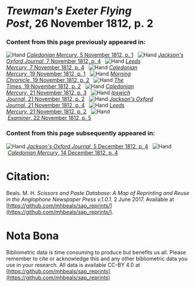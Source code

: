 # *Trewman's Exeter Flying Post*, 26 November 1812, p. 2  
  
### Content from this page previously appeared in:  
![Hand](http://scissorsandpaste.net/wp-content/uploads/2017/06/smallhandpointer.png) [*Caledonian Mercury*, 5 November 1812, p. 1](https://mhbeals.github.io/sap_html/Caledonian-Mercury/Caledonian-Mercury-5-November-1812-p-1)  
![Hand](http://scissorsandpaste.net/wp-content/uploads/2017/06/smallhandpointer.png) [*Jackson's Oxford Journal*, 7 November 1812, p. 4](https://mhbeals.github.io/sap_html/Jackson's-Oxford-Journal/Jackson's-Oxford-Journal-7-November-1812-p-4)  
![Hand](http://scissorsandpaste.net/wp-content/uploads/2017/06/smallhandpointer.png) [*Leeds Mercury*, 7 November 1812, p. 4](https://mhbeals.github.io/sap_html/Leeds-Mercury/Leeds-Mercury-7-November-1812-p-4)  
![Hand](http://scissorsandpaste.net/wp-content/uploads/2017/06/smallhandpointer.png) [*Caledonian Mercury*, 19 November 1812, p. 1](https://mhbeals.github.io/sap_html/Caledonian-Mercury/Caledonian-Mercury-19-November-1812-p-1)  
![Hand](http://scissorsandpaste.net/wp-content/uploads/2017/06/smallhandpointer.png) [*Morning Chronicle*, 19 November 1812, p. 2](https://mhbeals.github.io/sap_html/Morning-Chronicle/Morning-Chronicle-19-November-1812-p-2)  
![Hand](http://scissorsandpaste.net/wp-content/uploads/2017/06/smallhandpointer.png) [*The Times*, 19 November 1812, p. 2](https://mhbeals.github.io/sap_html/The-Times/The-Times-19-November-1812-p-2)  
![Hand](http://scissorsandpaste.net/wp-content/uploads/2017/06/smallhandpointer.png) [*Caledonian Mercury*, 21 November 1812, p. 3](https://mhbeals.github.io/sap_html/Caledonian-Mercury/Caledonian-Mercury-21-November-1812-p-3)  
![Hand](http://scissorsandpaste.net/wp-content/uploads/2017/06/smallhandpointer.png) [*Ipswich Journal*, 21 November 1812, p. 2](https://mhbeals.github.io/sap_html/Ipswich-Journal/Ipswich-Journal-21-November-1812-p-2)  
![Hand](http://scissorsandpaste.net/wp-content/uploads/2017/06/smallhandpointer.png) [*Jackson's Oxford Journal*, 21 November 1812, p. 4](https://mhbeals.github.io/sap_html/Jackson's-Oxford-Journal/Jackson's-Oxford-Journal-21-November-1812-p-4)  
![Hand](http://scissorsandpaste.net/wp-content/uploads/2017/06/smallhandpointer.png) [*Leeds Mercury*, 21 November 1812, p. 2](https://mhbeals.github.io/sap_html/Leeds-Mercury/Leeds-Mercury-21-November-1812-p-2)  
![Hand](http://scissorsandpaste.net/wp-content/uploads/2017/06/smallhandpointer.png) [*Examiner*, 22 November 1812, p. 5](https://mhbeals.github.io/sap_html/Examiner/Examiner-22-November-1812-p-5)  
  
### Content from this page subsequently appeared in:  
![Hand](http://scissorsandpaste.net/wp-content/uploads/2017/06/smallhandpointer.png) [*Jackson's Oxford Journal*, 5 December 1812, p. 4](https://mhbeals.github.io/sap_html/Jackson's-Oxford-Journal/Jackson's-Oxford-Journal-5-December-1812-p-4)  
![Hand](http://scissorsandpaste.net/wp-content/uploads/2017/06/smallhandpointer.png) [*Caledonian Mercury*, 14 December 1812, p. 4](https://mhbeals.github.io/sap_html/Caledonian-Mercury/Caledonian-Mercury-14-December-1812-p-4)  


# Citation: 

Beals. M. H. *Scissors and Paste Database: A Map of Reprinting and Reuse in the Anglophone Newspaper Press v.1.0.1.* 2 June 2017. Available at [https://github.com/mhbeals/sap_reprints/](https://github.com/mhbeals/sap_reprints/). 

# Nota Bona

Bibliometric data is time consuming to produce but benefits us all. Please remember to cite or acknowledge this and any other bibliometric data you use in your research. All data is available CC-BY 4.0 at [https://github.com/mhbeals/sap_reprints](https://github.com/mhbeals/sap_reprints)